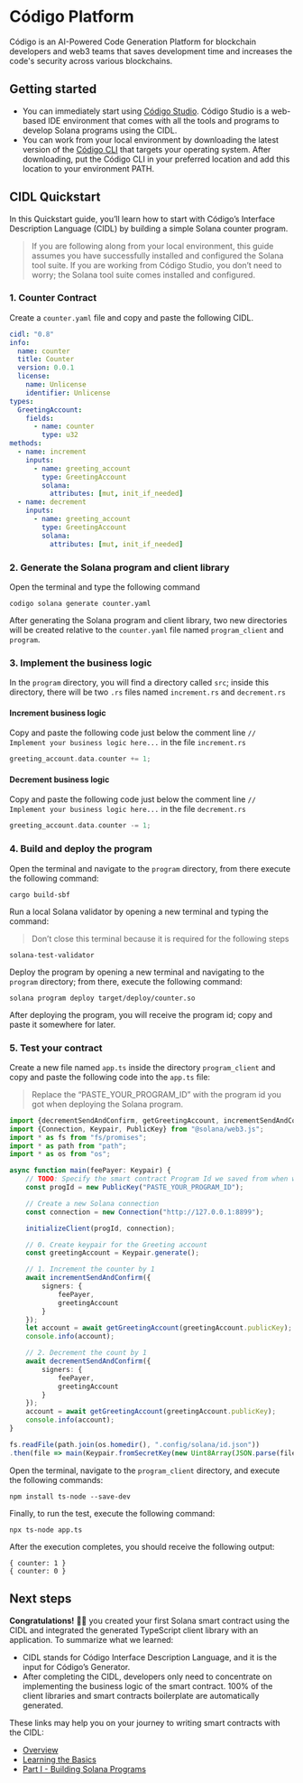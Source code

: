 # Código Platform

Código is an AI-Powered Code Generation Platform for blockchain developers and web3 teams that saves development time and increases the code's security across various blockchains.

## Getting started

- You can immediately start using [Código Studio](https://studio.codigo.ai). Código Studio is a web-based IDE environment that comes with all the tools and programs to develop Solana programs using the CIDL.
- You can work from your local environment by downloading the latest version of the [Código CLI](https://github.com/Codigo-io/platform/releases) that targets your operating system. After downloading, put the Código CLI in your preferred location and add this location to your environment PATH.

## CIDL Quickstart

In this Quickstart guide, you’ll learn how to start with Código’s Interface Description Language (CIDL) by building a simple Solana counter program.

> If you are following along from your local environment, this guide assumes you have successfully installed and configured the Solana tool suite. If you are working from Código Studio, you don’t need to worry; the Solana tool suite comes installed and configured. 

### 1. Counter Contract
Create a `counter.yaml` file and copy and paste the following CIDL.

```yaml
cidl: "0.8"
info:
  name: counter
  title: Counter
  version: 0.0.1
  license:
    name: Unlicense
    identifier: Unlicense
types:
  GreetingAccount:
    fields:
      - name: counter
        type: u32
methods:
  - name: increment
    inputs:
      - name: greeting_account
        type: GreetingAccount
        solana:
          attributes: [mut, init_if_needed]
  - name: decrement
    inputs:
      - name: greeting_account
        type: GreetingAccount
        solana:
          attributes: [mut, init_if_needed]
```

### 2. Generate the Solana program and client library

Open the terminal and type the following command

```shell
codigo solana generate counter.yaml
```

After generating the Solana program and client library, two new directories will be created relative to the `counter.yaml` file named `program_client` and `program`.

### 3. Implement the business logic

In the `program` directory, you will find a directory called `src`; inside this directory, there will be two `.rs` files named `increment.rs` and `decrement.rs`

#### Increment business logic

Copy and paste the following code just below the comment line `// Implement your business logic here...` in the file `increment.rs`

```rust
greeting_account.data.counter += 1;
```

#### Decrement business logic

Copy and paste the following code just below the comment line `// Implement your business logic here...` in the file `decrement.rs`

```rust
greeting_account.data.counter -= 1;
```

### 4. Build and deploy the program

Open the terminal and navigate to the `program` directory, from there execute the following command:

```shell
cargo build-sbf
```

Run a local Solana validator by opening a new terminal and typing the command:

> Don’t close this terminal because it is required for the following steps

```shell
solana-test-validator
```

Deploy the program by opening a new terminal and navigating to the `program` directory; from there, execute the following command:

```shell
solana program deploy target/deploy/counter.so
```

After deploying the program, you will receive the program id; copy and paste it somewhere for later.

### 5. Test your contract

Create a new file named `app.ts` inside the directory `program_client` and copy and paste the following code into the `app.ts` file:

> Replace the “PASTE_YOUR_PROGRAM_ID” with the program id you got when deploying the Solana program.

```typescript
import {decrementSendAndConfirm, getGreetingAccount, incrementSendAndConfirm, initializeClient} from "./index";
import {Connection, Keypair, PublicKey} from "@solana/web3.js";
import * as fs from "fs/promises";
import * as path from "path";
import * as os from "os";

async function main(feePayer: Keypair) {
    // TODO: Specify the smart contract Program Id we saved from when we deploy the smart contract
    const progId = new PublicKey("PASTE_YOUR_PROGRAM_ID");

    // Create a new Solana connection
    const connection = new Connection("http://127.0.0.1:8899");

    initializeClient(progId, connection);

    // 0. Create keypair for the Greeting account
    const greetingAccount = Keypair.generate();

    // 1. Increment the counter by 1
    await incrementSendAndConfirm({
        signers: {
            feePayer,
            greetingAccount
        }
    });
    let account = await getGreetingAccount(greetingAccount.publicKey);
    console.info(account);

    // 2. Decrement the count by 1
    await decrementSendAndConfirm({
        signers: {
            feePayer,
            greetingAccount
        }
    });
    account = await getGreetingAccount(greetingAccount.publicKey);
    console.info(account);
}

fs.readFile(path.join(os.homedir(), ".config/solana/id.json"))
.then(file => main(Keypair.fromSecretKey(new Uint8Array(JSON.parse(file.toString())))));
```

Open the terminal, navigate to the `program_client` directory, and execute the following commands:

```shell
npm install ts-node --save-dev
```

Finally, to run the test, execute the following command:

```shell
npx ts-node app.ts
```

After the execution completes, you should receive the following output:

```shell
{ counter: 1 }
{ counter: 0 }
```

## Next steps

**Congratulations!** 🎉👏 you created your first Solana smart contract using the CIDL and integrated the generated TypeScript client library with an application. To summarize what we learned:

- CIDL stands for Código Interface Description Language, and it is the input for Código’s Generator.
- After completing the CIDL, developers only need to concentrate on implementing the business logic of the smart contract. 100% of the client libraries and smart contracts boilerplate are automatically generated.

These links may help you on your journey to writing smart contracts with the CIDL:

- [Overview](https://docs.codigo.ai/)
- [Learning the Basics](https://docs.codigo.ai/c%C3%B3digo-interface-description-language/learning-the-basics)
- [Part I - Building Solana Programs](https://docs.codigo.ai/guides/part-1-building-solana-programs)
